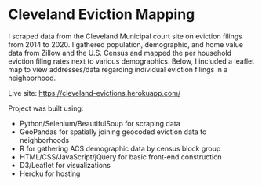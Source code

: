 # Cleveland Eviction Mapping

I scraped data from the Cleveland Municipal court site on eviction filings from 2014 to 2020. I gathered population, demographic, and home value data from Zillow and the U.S. Census and mapped the per household eviction filing rates next to various demographics. Below, I included a leaflet map to view addresses/data regarding individual eviction filings in a neighborhood.

Live site: https://cleveland-evictions.herokuapp.com/

Project was built using:
* Python/Selenium/BeautifulSoup for scraping data
* GeoPandas for spatially joining geocoded eviction data to neighborhoods
* R for gathering ACS demographic data by census block group
* HTML/CSS/JavaScript/jQuery for basic front-end construction
* D3/Leaflet for visualizations
* Heroku for hosting 
